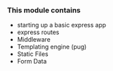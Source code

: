 ### This module contains

- starting up a basic express app
- express routes
- Middleware
- Templating engine (pug)
- Static Files
- Form Data